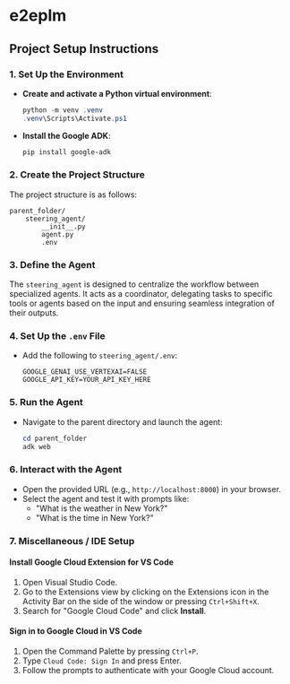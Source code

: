 # e2eplm

## Project Setup Instructions

### 1. Set Up the Environment
- **Create and activate a Python virtual environment**:
  ```powershell
  python -m venv .venv
  .venv\Scripts\Activate.ps1
  ```
- **Install the Google ADK**:
  ```powershell
  pip install google-adk
  ```

### 2. Create the Project Structure
The project structure is as follows:
```
parent_folder/
    steering_agent/
        __init__.py
        agent.py
        .env
```

### 3. Define the Agent
The `steering_agent` is designed to centralize the workflow between specialized agents. It acts as a coordinator, delegating tasks to specific tools or agents based on the input and ensuring seamless integration of their outputs.

### 4. Set Up the `.env` File
- Add the following to `steering_agent/.env`:
  ```
  GOOGLE_GENAI_USE_VERTEXAI=FALSE
  GOOGLE_API_KEY=YOUR_API_KEY_HERE
  ```

### 5. Run the Agent
- Navigate to the parent directory and launch the agent:
  ```powershell
  cd parent_folder
  adk web
  ```

### 6. Interact with the Agent
- Open the provided URL (e.g., `http://localhost:8000`) in your browser.
- Select the agent and test it with prompts like:
  - "What is the weather in New York?"
  - "What is the time in New York?"

### 7. Miscellaneous / IDE Setup
#### Install Google Cloud Extension for VS Code
1. Open Visual Studio Code.
2. Go to the Extensions view by clicking on the Extensions icon in the Activity Bar on the side of the window or pressing `Ctrl+Shift+X`.
3. Search for "Google Cloud Code" and click **Install**.

#### Sign in to Google Cloud in VS Code
1. Open the Command Palette by pressing `Ctrl+P`.
2. Type `Cloud Code: Sign In` and press Enter.
3. Follow the prompts to authenticate with your Google Cloud account.